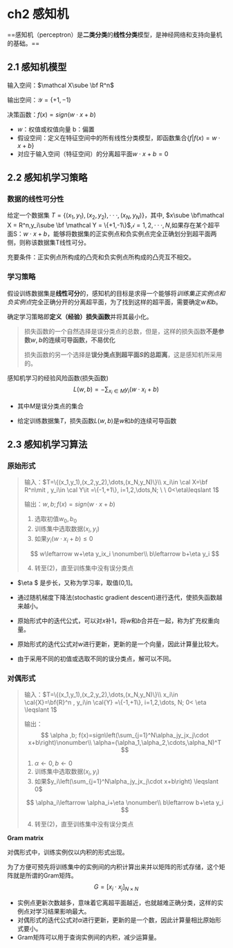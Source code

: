 # ch2 感知机

==感知机（perceptron）是**二类分类**的**线性分类**模型，是神经网络和支持向量机的基础。==

## 2.1 感知机模型

输入空间：$\mathcal X\sube \bf R^n$

输出空间：$\mathcal Y=\{{+1,-1}\}$

决策函数：$f(x)=sign (w\cdot x+b)$

- $w$：权值或权值向量 b：偏置 
- 假设空间：定义在特征空间中的所有线性分类模型，即函数集合$\{{f|f(x) = w \cdot x + b}\}$
- 对应于输入空间（特征空间）的分离超平面$w\cdot x+b = 0$



## 2.2 感知机学习策略



### 数据的线性可分性

给定一个数据集 $T = \{{(x_1,y_1),(x_2,y_2),···,(x_N,y_N)}\}$，其中, $x\sube \bf\mathcal X = R^n,y_i\sube \bf \mathcal Y = \{+1,-1\}$,$\mathcal i = 1,2,···,N$,如果存在某个超平面S：$w\cdot x+b$，能够将数据集的正实例点和负实例点完全正确划分到超平面两侧，则称该数据集T线性可分。

充要条件：正实例点所构成的凸壳和负实例点所构成的凸壳互不相交。



### 学习策略

假设训练数据集是**线性可分**的，感知机的目标是求得一个能够将*训练集正实例点和负实例点*完全正确分开的分离超平面，为了找到这样的超平面，需要确定$w和b$。

确定学习策略即**定义（经验）损失函数**并将其最小化。

> 损失函数的一个自然选择是误分类点的总数，但是，这样的损失函数**不是参数$w,b$的连续可导函数，不易优化**
>
> 损失函数的另一个选择是**误分类点到超平面$S$的总距离**，这是感知机所采用的。

感知机学习的经验风险函数(损失函数)
$$
L(w,b)=-\sum_{x_i\in M}y_i(w\cdot x_i+b)
$$

- 其中$M$是误分类点的集合

- 给定训练数据集$T$，损失函数$L(w,b)$是$w$和$b$的连续可导函数

## 2.3 感知机学习算法



### 原始形式

> 输入：$T=\{(x_1,y_1),(x_2,y_2),\dots,(x_N,y_N)\}\\ x_i\in \cal X=\bf R^n\mit , y_i\in \cal Y\it =\{-1,+1\}, i=1,2,\dots,N; \ \ 0<\eta\leqslant 1$
>
> 输出：$w,b;f(x)=sign(w\cdot x+b)$
>
> 1. 选取初值$w_0,b_0$
> 2. 训练集中选取数据$(x_i,y_i)$
> 3. 如果$y_i(w\cdot x_i+b)\leqslant 0$
>
> $$
> w\leftarrow w+\eta y_ix_i \nonumber\\
> b\leftarrow b+\eta y_i
> $$
>
> 4. 转至(2)，直至训练集中没有误分类点

- $\eta $ 是步长，又称为学习率，取值(0,1]。
- 通过随机梯度下降法(stochastic gradient descent)进行迭代，使损失函数越来越小。

- 原始形式中的迭代公式，可以对$x$补1，将$w$和$b$合并在一起，称为扩充权重向量。
- 原始形式的迭代公式对$w$进行更新，更新的是一个向量，因此计算量比较大。
- 由于采用不同的初值或选取不同的误分类点，解可以不同。



### 对偶形式

> 输入：$T=\{(x_1,y_1),(x_2,y_2),\dots,(x_N,y_N)\}\\ x_i\in \cal{X}=\bf{R}^n , y_i\in \cal{Y} =\{-1,+1\}, i=1,2,\dots, N; 0< \eta \leqslant 1$
>
> 输出：
> $$
> \alpha ,b; f(x)=sign\left(\sum_{j=1}^N\alpha_jy_jx_j\cdot x+b\right)\nonumber\\
> \alpha=(\alpha_1,\alpha_2,\cdots,\alpha_N)^T
> $$
>
> 1. $\alpha \leftarrow 0,b\leftarrow 0$
> 2. 训练集中选取数据$(x_i,y_i)$
> 3. 如果$y_i\left(\sum_{j=1}^N\alpha_jy_jx_j\cdot x+b\right) \leqslant 0$
>
> $$
> \alpha_i\leftarrow \alpha_i+\eta \nonumber\\
> b\leftarrow b+\eta y_i
> $$
>
> 4. 转至(2)，直至训练集中没有误分类点



**Gram matrix**

对偶形式中，训练实例仅以内积的形式出现。

为了方便可预先将训练集中的实例间的内积计算出来并以矩阵的形式存储，这个矩阵就是所谓的Gram矩阵。
$$
G=[x_i\cdot x_j]_{N\times N} \nonumber
$$

- 实例点更新次数越多，意味着它离超平面越近，也就越难正确分类，这样的实例点对学习结果影响最大。
- 对偶形式的迭代公式对$\alpha$进行更新，更新的是一个数，因此计算量相比原始形式要小。
- Gram矩阵可以用于查询实例间的内积，减少运算量。